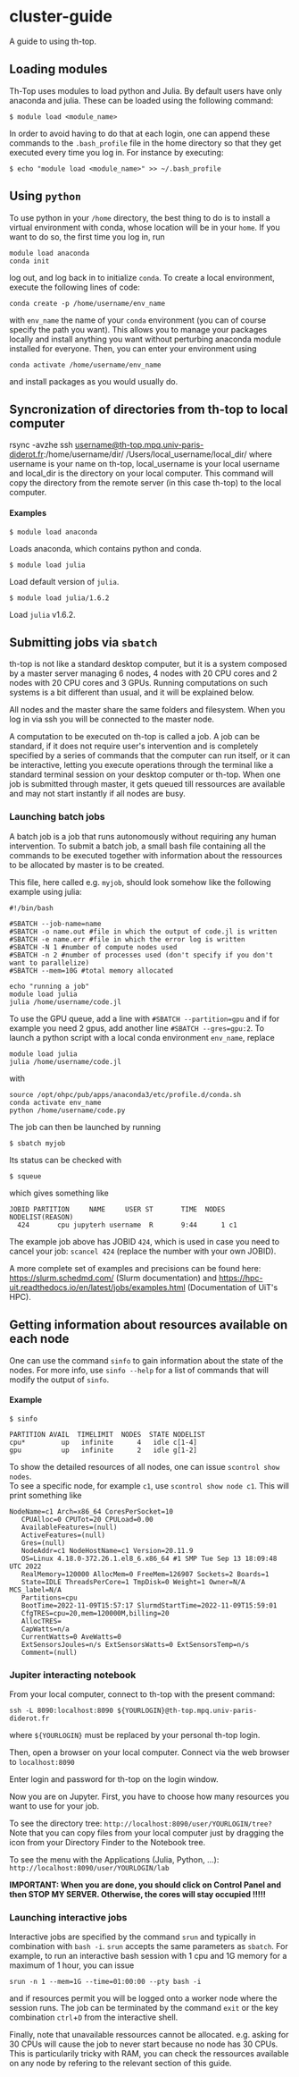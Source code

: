 # cluster-guide
A guide to using th-top.

## Loading modules

Th-Top uses modules to load python and Julia. By default users have only anaconda and julia.
These can be loaded using the following command:
```shell
$ module load <module_name>
```

In order to avoid having to do that at each login, one can append these commands to the `.bash_profile` file in the home directory so that they get executed every time you log in. For instance by executing:
```shell
$ echo "module load <module_name>" >> ~/.bash_profile
```

## Using `python`

To use python in your `/home` directory, the best thing to do is to install a virtual environment with conda, whose location will be in your `home`. If you want to do so, the first time you log in, run 
```
module load anaconda
conda init
```
log out, and log back in to initialize `conda`. To create a local environment, execute the following lines of code:

```
conda create -p /home/username/env_name
```
with `env_name` the name of your `conda` environment (you can of course specify the path you want). This allows you to manage your packages locally and install anything you want without perturbing anaconda module installed for everyone. Then, you can enter your environment using

```
conda activate /home/username/env_name
```
and install packages as you would usually do. 

## Syncronization of directories from th-top to local computer
rsync -avzhe ssh username@th-top.mpq.univ-paris-diderot.fr:/home/username/dir/ /Users/local_username/local_dir/
where username is your name on th-top, local_username is your local username and local_dir is the directory on your local computer.
This command will copy the directory from the remote server (in this case th-top) to the local computer.


#### Examples
```shell
$ module load anaconda
```
Loads anaconda, which contains python and conda.

```shell
$ module load julia
```
Load default version of `julia`.

```shell
$ module load julia/1.6.2
```
Load `julia` v1.6.2.

## Submitting jobs via `sbatch`
th-top is not like a standard desktop computer, but it is a system composed by a master server managing 6 nodes, 4 nodes with 20 CPU cores and 2 nodes with 20 CPU cores and 3 GPUs.
Running computations on such systems is a bit different than usual, and it will be explained below.

All nodes and the master share the same folders and filesystem.
When you log in via ssh you will be connected to the master node.

A computation to be executed on th-top is called a job. A job can be standard, if it does not require user's intervention and is completely specified by a series of commands that the computer can run itself, or it can be interactive, letting you execute operations through the terminal like a standard terminal session on your desktop computer or th-top. When one job is submitted through master, it gets queued till ressources are available and may not start instantly if all nodes are busy.


### Launching batch jobs

A batch job is a job that runs autonomously without requiring any human intervention. To submit a batch job, a small bash file containing all the commands to be executed together with information about the ressources to be allocated by master is to be created.

This file, here called e.g. `myjob`, should look somehow like the following example using julia:
```
#!/bin/bash

#SBATCH --job-name=name 
#SBATCH -o name.out #file in which the output of code.jl is written
#SBATCH -e name.err #file in which the error log is written
#SBATCH -N 1 #number of compute nodes used 
#SBATCH -n 2 #number of processes used (don't specify if you don't want to parallelize)
#SBATCH --mem=10G #total memory allocated

echo "running a job"
module load julia
julia /home/username/code.jl
```
To use the GPU queue, add a line with `#SBATCH --partition=gpu` and if for example you need 2 gpus, add another line `#SBATCH --gres=gpu:2`. To launch a python script with a local conda environment `env_name`, replace 
```
module load julia
julia /home/username/code.jl
```
with
```
source /opt/ohpc/pub/apps/anaconda3/etc/profile.d/conda.sh
conda activate env_name
python /home/username/code.py
```

The job can then be launched by running
```shell
$ sbatch myjob
```
Its status can be checked with
```shell
$ squeue
```

which gives something like
```shell
JOBID PARTITION     NAME     USER ST       TIME  NODES NODELIST(REASON)
  424       cpu jupyterh username  R       9:44      1 c1
```

The example job above has JOBID `424`, which is used in case you need to cancel your job: `scancel 424` (replace the number with your own JOBID).

A more complete set of examples and precisions can be found here: https://slurm.schedmd.com/ (Slurm documentation) and https://hpc-uit.readthedocs.io/en/latest/jobs/examples.html (Documentation of UiT's HPC).

## Getting information about resources available on each node

One can use the command `sinfo` to gain information about the state of the nodes. For more info, use `sinfo --help` for a list of commands that will modify the output of `sinfo`.

#### Example
```shell
$ sinfo 

PARTITION AVAIL  TIMELIMIT  NODES  STATE NODELIST
cpu*         up   infinite      4   idle c[1-4]
gpu          up   infinite      2   idle g[1-2]
```
To show the detailed resources of all nodes, one can issue `scontrol show nodes`.   
To see a specific node, for example `c1`, use `scontrol show node c1`. This will print something like
```
NodeName=c1 Arch=x86_64 CoresPerSocket=10
   CPUAlloc=0 CPUTot=20 CPULoad=0.00
   AvailableFeatures=(null)
   ActiveFeatures=(null)
   Gres=(null)
   NodeAddr=c1 NodeHostName=c1 Version=20.11.9
   OS=Linux 4.18.0-372.26.1.el8_6.x86_64 #1 SMP Tue Sep 13 18:09:48 UTC 2022
   RealMemory=120000 AllocMem=0 FreeMem=126907 Sockets=2 Boards=1
   State=IDLE ThreadsPerCore=1 TmpDisk=0 Weight=1 Owner=N/A MCS_label=N/A
   Partitions=cpu
   BootTime=2022-11-09T15:57:17 SlurmdStartTime=2022-11-09T15:59:01
   CfgTRES=cpu=20,mem=120000M,billing=20
   AllocTRES=
   CapWatts=n/a
   CurrentWatts=0 AveWatts=0
   ExtSensorsJoules=n/s ExtSensorsWatts=0 ExtSensorsTemp=n/s
   Comment=(null)
```

### Jupiter interacting notebook

From your local computer, connect to th-top with the present command:
```
ssh -L 8090:localhost:8090 ${YOURLOGIN}@th-top.mpq.univ-paris-diderot.fr
```
where `${YOURLOGIN}` must be replaced by your personal th-top login.

Then, open a browser on your local computer.
Connect via the web browser to `localhost:8090`

Enter login and password for th-top on the login window.

Now you are on Jupyter. 
First, you have to choose how many resources you want to use for your job.

To see the directory tree: `http://localhost:8090/user/YOURLOGIN/tree?`
Note that you can copy files from your local computer just by dragging the icon from your Directory Finder to the Notebook tree.

To see the menu with the Applications (Julia, Python, ...): `http://localhost:8090/user/YOURLOGIN/lab`

**IMPORTANT: When you are done, you should click on Control Panel and then STOP MY SERVER.
Otherwise, the cores will stay occupied !!!!!**  

### Launching interactive jobs

Interactive jobs are specified by the command `srun` and typically in combination with `bash -i`. `srun` accepts the same parameters as `sbatch`. For example, to run an interactive bash session with 1 cpu and 1G memory for a maximum of 1 hour, you can issue

```shell
srun -n 1 --mem=1G --time=01:00:00 --pty bash -i
```
and if resources permit you will be logged onto a worker node where the session runs. The job can be terminated by the command `exit` or the key combination `ctrl`+`D` from the interactive shell.

Finally, note that unavailable ressources cannot be allocated. e.g. asking for 30 CPUs will cause the job to never start because no node has 30 CPUs.
This is particularily tricky with RAM, you can check the ressources available on any node by refering to the relevant section of this guide.

